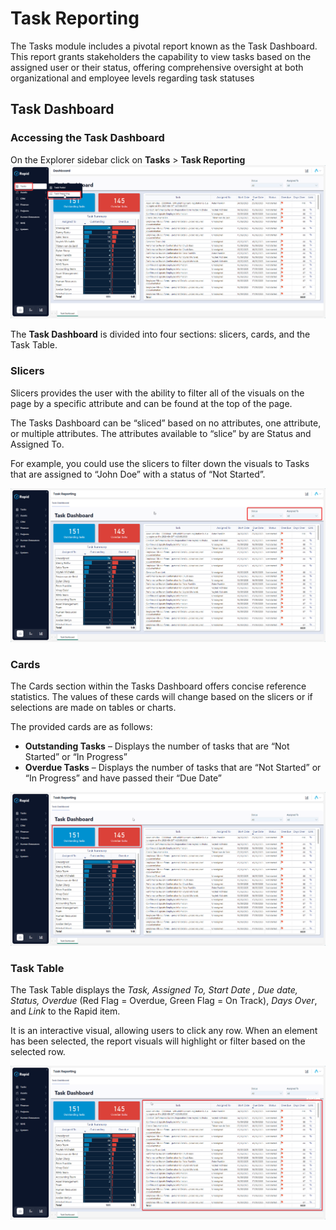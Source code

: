 # Task Reporting

The Tasks module includes a pivotal report known as the Task Dashboard. This report grants stakeholders the capability to view tasks based on the assigned user or their status, offering comprehensive oversight at both organizational and employee levels regarding task statuses

## Task Dashboard
### Accessing the Task Dashboard
On the Explorer sidebar click on **Tasks** > **Task Reporting**
![A screenshot depicting how to navigate to the Task Dashboard using the sidebar. The user has selected "Tasks" and then "Task Reporting". The screenshot is annotated with red boxes to indicate where the user has clicked.](<Task Reporting Dashboard Sidebar.png>)

The **Task Dashboard** is divided into four sections: slicers, cards, and the Task Table.

### Slicers
Slicers provides the user with the ability to filter all of the visuals on the page by a specific attribute and can be found at the top of the page.

The Tasks Dashboard can be “sliced” based on no attributes, one attribute, or multiple attributes. The attributes available to “slice” by are Status and Assigned To.

For example, you could use the slicers to filter down the visuals to Tasks that are assigned to “John Doe” with a status of “Not Started”.

![PowerBI Slicer](<PowerBI Slicer.png>)

### Cards
The Cards section within the Tasks Dashboard offers concise reference statistics. The values of these cards will change based on the slicers or if selections are made on tables or charts.

The provided cards are as follows:
 
- **Outstanding Tasks** – Displays the number of tasks that are “Not Started” or “In Progress”
- **Overdue Tasks** – Displays the number of tasks that are “Not Started” or “In Progress” and have passed their “Due Date”

![PowerBi Cards](<PowerBi Cards.png>)

### Task Table
The Task Table displays the *Task, Assigned To, Start Date , Due date, Status, Overdue* (Red Flag = Overdue, Green Flag = On Track), *Days Over*, and *Link* to the Rapid item.

It is an interactive visual, allowing users to click any row. When an element has been selected, the report visuals will highlight or filter based on the selected row.

![PowerBi Task Table](<PowerBi Task Table.png>)